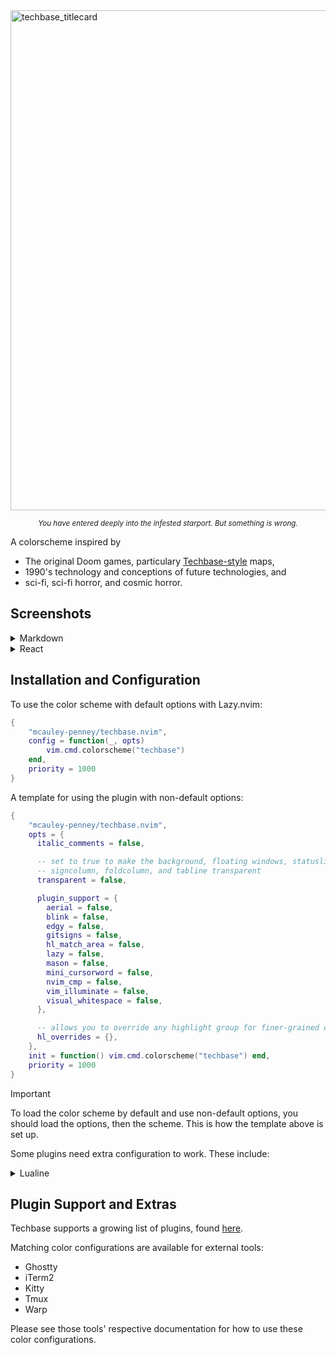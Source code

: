 <img width="1600" height="800" alt="techbase_titlecard" src="https://github.com/user-attachments/assets/3efa3036-3556-42e0-805c-fdcbd3120b1c" />

<p align="center">
<sub><i>You have entered deeply into the infested starport. But something is wrong.</i></sub>
</p>

A colorscheme inspired by

- The original Doom games, particulary [Techbase-style](https://doomwiki.org/wiki/Techbase_map) maps,
- 1990's technology and conceptions of future technologies, and
- sci-fi, sci-fi horror, and cosmic horror.

## Screenshots

<details>
<summary>Markdown</summary>

<img width="2370" height="1673" alt="techbase-markdown" src="https://github.com/user-attachments/assets/98cfec31-039b-4916-a661-8cd5ca451601" />

</details>

<details>
<summary>React</summary>

<img width="2242" height="1690" alt="techbase-react" src="https://github.com/user-attachments/assets/cd31475d-8719-4f48-8e24-8b8dc7cba51e" />

</details>

## Installation and Configuration

To use the color scheme with default options with Lazy.nvim:

```lua
{
    "mcauley-penney/techbase.nvim",
    config = function(_, opts)
        vim.cmd.colorscheme("techbase")
    end,
    priority = 1000
}
```

A template for using the plugin with non-default options:

```lua
{
    "mcauley-penney/techbase.nvim",
    opts = {
      italic_comments = false,

      -- set to true to make the background, floating windows, statusline,
      -- signcolumn, foldcolumn, and tabline transparent
      transparent = false,

      plugin_support = {
        aerial = false,
        blink = false,
        edgy = false,
        gitsigns = false,
        hl_match_area = false,
        lazy = false,
        mason = false,
        mini_cursorword = false,
        nvim_cmp = false,
        vim_illuminate = false,
        visual_whitespace = false,
      },

      -- allows you to override any highlight group for finer-grained control
      hl_overrides = {},
    },
    init = function() vim.cmd.colorscheme("techbase") end,
    priority = 1000
}
```

> [!IMPORTANT]
> To load the color scheme by default and use non-default options, you should load the options, then the scheme. This is how the template above is set up.

Some plugins need extra configuration to work. These include:

<details>
  <summary>Lualine</summary>

### Lualine

```lua
 require('lualine').setup {
  options = {
    theme = "techbase"
    -- ... your lualine config
  }
}
```

</details>

## Plugin Support and Extras

Techbase supports a growing list of plugins, found [here](https://github.com/mcauley-penney/techbase.nvim/tree/main/lua/techbase/plugins).

Matching color configurations are available for external tools:

- Ghostty
- iTerm2
- Kitty
- Tmux
- Warp

Please see those tools' respective documentation for how to use these color configurations.
